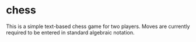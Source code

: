 # chess
This is a simple text-based chess game for two players. Moves are currently required to be entered in standard algebraic notation.

